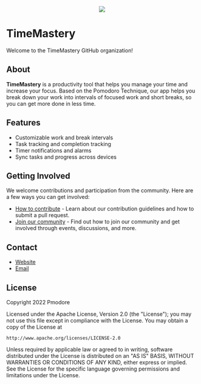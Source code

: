 <p align="center">
    <img src="https://media.giphy.com/media/2DtfA7nYrbNnIabEyK/giphy.gif" />
</p>


# TimeMastery

Welcome to the TimeMastery GitHub organization!

## About

**TimeMastery** is a productivity tool that helps you manage your time and increase your focus. Based on the Pomodoro Technique, our app helps you break down your work into intervals of focused work and short breaks, so you can get more done in less time.

## Features

- Customizable work and break intervals
- Task tracking and completion tracking
- Timer notifications and alarms
- Sync tasks and progress across devices

## Getting Involved

We welcome contributions and participation from the community. Here are a few ways you can get involved:

- [How to contribute](https://github.com/time-mastery/.github/blob/main/CONTRIBUTING.md) - Learn about our contribution guidelines and how to submit a pull request.
- [Join our community]() - Find out how to join our community and get involved through events, discussions, and more.

## Contact

- [Website]() 
- [Email]() 

## License

Copyright 2022 Pmodore

Licensed under the Apache License, Version 2.0 (the "License");
you may not use this file except in compliance with the License.
You may obtain a copy of the License at

    http://www.apache.org/licenses/LICENSE-2.0

Unless required by applicable law or agreed to in writing, software
distributed under the License is distributed on an "AS IS" BASIS,
WITHOUT WARRANTIES OR CONDITIONS OF ANY KIND, either express or implied.
See the License for the specific language governing permissions and
limitations under the License.
